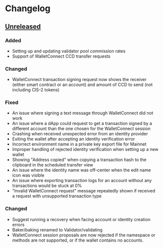 # Changelog

## [Unreleased] 

### Added
- Setting up and updating validator pool commission rates
- Support of WalletConnect CCD transfer requests

### Changed
- WalletConnect transaction signing request now shows the receiver
(either smart contract or an account) and amount of CCD to send (not including CIS-2 tokens)

### Fixed

- An issue where signing a text message through WalletConnect did not work
- An issue where a dApp could request to get a transaction signed by a different account than the one chosen for the WalletConnect session
- Crashing when received unexpected error from an identity provider
- Exiting the wallet after accepting an identity verification error
- Incorrect environment name in a private key export file for Mainnet
- Improper handling of rejected identity verification when setting up a new wallet
- Showing "Address copied" when copying a transaction hash to the clipboard in the scheduled transfer view
- An issue where the identity name was off-center when the edit name icon was visible
- An issue where exporting transaction logs for an account without any transactions would be stuck at 0%
- "Invalid WalletConnect request" message repeatedly shown if received a request with unsupported transaction type

### Changed
- Suggest running a recovery when facing account or identity creation errors
- Baker/baking renamed to Validator/validating
- WalletConnect session proposals are now rejected if the namespace or methods are not supported, or if the wallet contains no accounts.

[Unreleased]: https://github.com/Concordium/cryptox-android/compare/0.6.1-qa.5...HEAD
